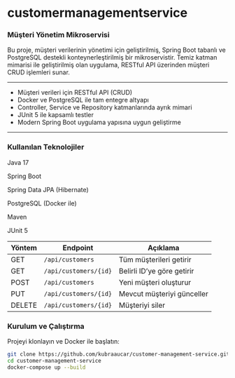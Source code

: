 # customermanagementservice


###  Müşteri Yönetim Mikroservisi

Bu proje, müşteri verilerinin yönetimi için geliştirilmiş, Spring Boot tabanlı ve PostgreSQL destekli konteynerleştirilmiş bir mikroservistir. Temiz katman mimarisi ile geliştirilmiş olan uygulama, RESTful API üzerinden müşteri CRUD işlemleri sunar.

---


-  Müşteri verileri için RESTful API (CRUD)
-  Docker ve PostgreSQL ile tam entegre altyapı
-  Controller, Service ve Repository katmanlarında ayrık mimari
-  JUnit 5 ile kapsamlı testler
-  Modern Spring Boot uygulama yapısına uygun geliştirme

---



### Kullanılan Teknolojiler
Java 17

Spring Boot

Spring Data JPA (Hibernate)

PostgreSQL (Docker ile)

Maven

JUnit 5


| Yöntem | Endpoint              | Açıklama                   |
| ------ | --------------------- | -------------------------- |
| GET    | `/api/customers`      | Tüm müşterileri getirir    |
| GET    | `/api/customers/{id}` | Belirli ID’ye göre getirir |
| POST   | `/api/customers`      | Yeni müşteri oluşturur     |
| PUT    | `/api/customers/{id}` | Mevcut müşteriyi günceller |
| DELETE | `/api/customers/{id}` | Müşteriyi siler            |


###  Kurulum ve Çalıştırma

Projeyi klonlayın ve Docker ile başlatın:

```bash
git clone https://github.com/kubraaucar/customer-management-service.git
cd customer-management-service
docker-compose up --build




